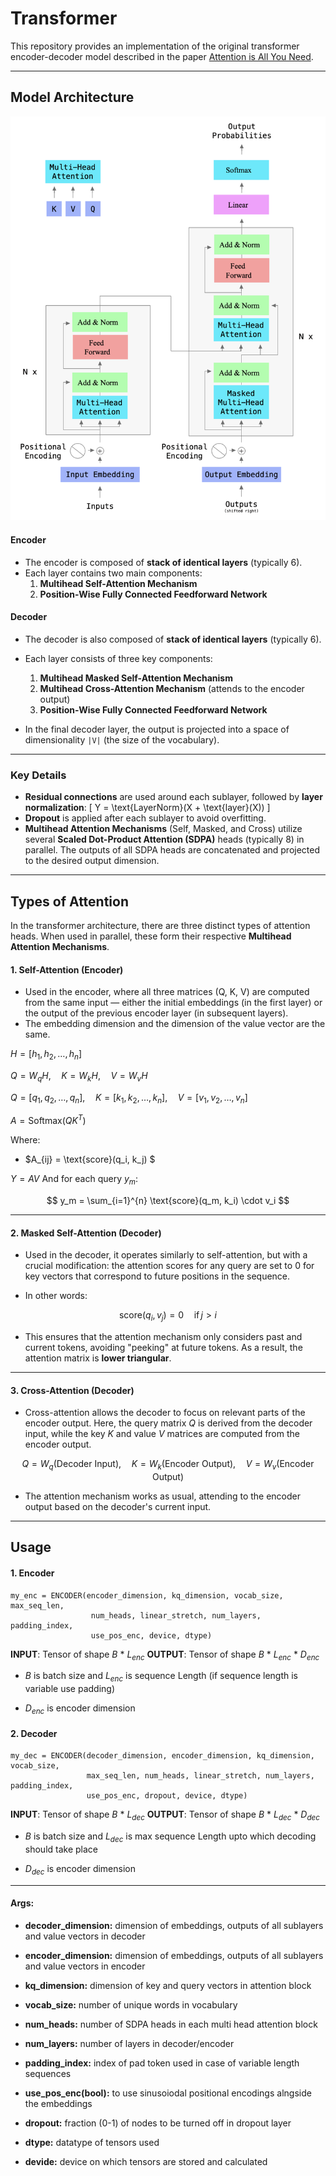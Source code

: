 # Transformer

This repository provides an implementation of the original transformer encoder-decoder model described in the paper [Attention is All You Need](https://arxiv.org/pdf/1706.03762).

---

## **Model Architecture**

![Transformer Model Architecture](./utils/arc.png)

#### **Encoder**

- The encoder is composed of **stack of identical layers** (typically 6).
- Each layer contains two main components:
  1. **Multihead Self-Attention Mechanism**
  2. **Position-Wise Fully Connected Feedforward Network**

#### **Decoder**

- The decoder is also composed of **stack of identical layers** (typically 6).
- Each layer consists of three key components:
  1. **Multihead Masked Self-Attention Mechanism**
  2. **Multihead Cross-Attention Mechanism** (attends to the encoder output)
  3. **Position-Wise Fully Connected Feedforward Network**

- In the final decoder layer, the output is projected into a space of dimensionality `|V|` (the size of the vocabulary).

---

### **Key Details**

- **Residual connections** are used around each sublayer, followed by **layer normalization**:
  \[
  Y = \text{LayerNorm}(X + \text{layer}(X))
  \]
- **Dropout** is applied after each sublayer to avoid overfitting.
- **Multihead Attention Mechanisms** (Self, Masked, and Cross) utilize several **Scaled Dot-Product Attention (SDPA)** heads (typically 8) in parallel. The outputs of all SDPA heads are concatenated and projected to the desired output dimension.

---

## **Types of Attention**

In the transformer architecture, there are three distinct types of attention heads. When used in parallel, these form their respective **Multihead Attention Mechanisms**.

#### 1. **Self-Attention (Encoder)**

- Used in the encoder, where all three matrices (Q, K, V) are computed from the same input — either the initial embeddings (in the first layer) or the output of the previous encoder layer (in subsequent layers).
- The embedding dimension and the dimension of the value vector are the same.
  

$H = [h_1, h_2, \dots, h_n]$


$Q = W_qH, \quad K = W_kH, \quad V = W_vH$


$Q = [q_1, q_2, \dots, q_n], \quad K = [k_1, k_2, \dots, k_n], \quad V = [v_1, v_2, \dots, v_n]$


$A = \text{Softmax}(QK^T)$

Where:
- $A_{ij} = \text{score}(q_i, k_j) $


$Y = AV$
And for each query $y_m$:

$$
y_m = \sum_{i=1}^{n} \text{score}(q_m, k_i) \cdot v_i 
$$

---

#### 2. **Masked Self-Attention (Decoder)**

- Used in the decoder, it operates similarly to self-attention, but with a crucial modification: the attention scores for any query are set to 0 for key vectors that correspond to future positions in the sequence.
  
- In other words:

$$
\text{score}(q_i, v_j) = 0 \quad \text{if} \, j > i
$$

- This ensures that the attention mechanism only considers past and current tokens, avoiding "peeking" at future tokens. As a result, the attention matrix is **lower triangular**.

---

#### 3. **Cross-Attention (Decoder)**

- Cross-attention allows the decoder to focus on relevant parts of the encoder output. Here, the query matrix $Q$ is derived from the decoder input, while the key $K$ and value $V$ matrices are computed from the encoder output.

$$
Q = W_q(\text{Decoder Input}), \quad K = W_k(\text{Encoder Output}), \quad V = W_v(\text{Encoder Output})
$$

- The attention mechanism works as usual, attending to the encoder output based on the decoder's current input.

---


## **Usage**

#### 1. Encoder
```
my_enc = ENCODER(encoder_dimension, kq_dimension, vocab_size, max_seq_len,
                  num_heads, linear_stretch, num_layers, padding_index,
                  use_pos_enc, device, dtype)
```
**INPUT**: Tensor of shape $B\ *\ L_{enc}$
**OUTPUT**: Tensor of shape $B\ *\ L_{enc}\ *\ D_{enc}$

- $B$ is batch size and $L_{enc}$ is sequence Length (if sequence length is variable use padding)

- $D_{enc}$ is encoder dimension


#### 2. Decoder
```
my_dec = ENCODER(decoder_dimension, encoder_dimension, kq_dimension, vocab_size,
                 max_seq_len, num_heads, linear_stretch, num_layers, padding_index,
                 use_pos_enc, dropout, device, dtype)
```
**INPUT**: Tensor of shape $B\ *\ L_{dec}$
**OUTPUT**: Tensor of shape $B\ *\ L_{dec}\ *\ D_{dec}$

- $B$ is batch size and $L_{dec}$ is max sequence Length 
upto which decoding should take place

- $D_{dec}$ is encoder dimension

---
#### Args:

- **decoder_dimension:** dimension of embeddings, outputs of all sublayers and value vectors in decoder

- **encoder_dimension:** dimension of embeddings, outputs of all sublayers and value vectors in encoder

- **kq_dimension:** dimension of key and query vectors in attention block

- **vocab_size:** number of unique words in vocabulary

- **num_heads:** number of SDPA heads in each multi head attention block

- **num_layers:** number of layers in decoder/encoder

- **padding_index:** index of pad token used in case of variable length sequences

- **use_pos_enc(bool):** to use sinusoiodal positional encodings alngside the embeddings

- **dropout:** fraction (0-1) of nodes to be turned off in dropout layer

- **dtype:** datatype of tensors used

- **devide:** device on which tensors are stored and calculated
